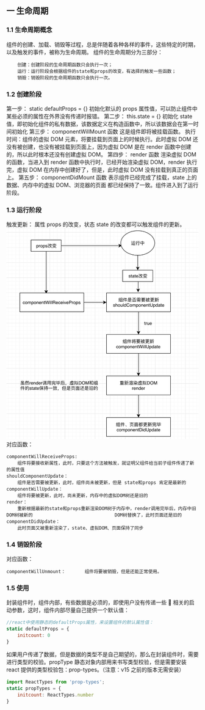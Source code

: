 ## 一 生命周期

### 1.1 生命周期概念

组件的创建、加载、销毁等过程，总是伴随着各种各样的事件，这些特定的时期，以及触发的事件，被称为生命周期。
组件的生命周期分为三部分：

```
	创建：创建阶段的生命周期函数只会执行一次；
	运行：运行阶段会根据组件的state和props的改变，有选择的触发一些函数；
	销毁：销毁阶段的生命周期函数只会执行一次。
```

### 1.2 创建阶段

第一步： static defaultProps = {}
初始化默认的 props 属性值，可以防止组件中某些必须的属性在外界没有传递时报错。
第二步： this.state = {}
初始化 state 值，即初始化组件的私有数据，该数据定义在构造函数中，所以该数据会在第一时间初始化
第三步： componentWillMount 函数
这是组件即将被挂载函数。
执行时间：组件的虚拟 DOM 元素，将要挂载到页面上的时候执行。此时虚拟 DOM 还没有被创建，也没有被挂载到页面上，因为虚拟 DOM 是在 render 函数中创建的，所以此时根本还没有创建虚拟 DOM。
第四步： render 函数
渲染虚拟 DOM 的函数，当进入到 render 函数中执行时，已经开始渲染虚拟 DOM，render 执行完，虚拟 DOM 在内存中创建好了，但是，此时虚拟 DOM 没有挂载到真正的页面上。
第五步： componentDidMount 函数
表示组件已经完成了挂载，state 上的数据、内存中的虚拟 DOM、浏览器的页面 都已经保持了一致。组件进入到了运行阶段。

### 1.3 运行阶段

触发更新：
属性 props 的改变，状态 state 的改变都可以触发组件的更新。
![](/images/JavaScript/react-03.png)
对应函数：

```
componentWillReceiveProps:
    组件将要接收新属性，此时，只要这个方法被触发，就证明父组件给当前子组件传递了新的属性值
shouldComponentUpdate：
    组件是否需要被更新，此时，组件尚未被更新，但是 state和props 肯定是最新的
componentWillUpdate：
    组件将要被更新，此时，尚未更新，内存中的虚拟DOM树还是旧的
render：
    重新根据最新的state和props重新渲染DOM树于内存中，render调用完毕后，内存中旧DOM树被新的								DOM树替换了，此时页面还是旧的
componentDidUpdate：
    此时页面又被重新渲染了，state、虚拟DOM、页面保持了同步

```

### 1.4 销毁阶段

对应函数：

```
componentWillUnmount：		组件将要被销毁，但是还能正常使用。

```

### 1.5 使用

封装组件时，组件内部，有些数据是必须的，即使用户没有传递一些  相关的启动参数，这时，组件内部尽量自己提供一个默认值：

```JavaScript
//react中使用静态的defaultProps属性，来设置组件的默认属性值：
static defaultProps = {
    initcount: 0
}
```

如果用户传递了数据，但是数据的类型不是自己期望的，那么在封装组件时，需要进行类型的校验。propType 静态对象内部用来书写类型校验，但是需要安装 react 提供的类型校验包：prop-types。（注意：v15 之前的版本无需安装）

```JavaScript
import ReactTypes from 'prop-types';
static propTypes = {
    initcount: ReactTypes.number
}
```
